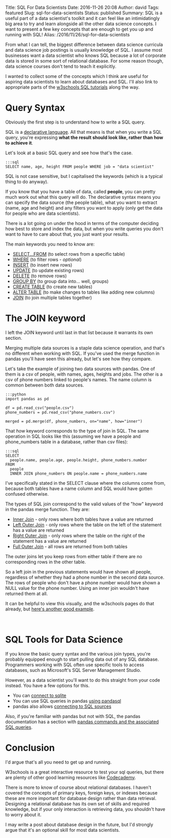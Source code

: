 Title: SQL For Data Scientists
Date: 2016-11-26 20:08
Author: david
Tags: featured
Slug: sql-for-data-scientists
Status: published
Summary: SQL is a useful part of a data scientist's toolkit and it can feel like an intimidatingly big area to try and learn alongside all the other data science concepts. I want to present a few key concepts that are enough to get you up and running with SQL!
Alias: /2016/11/26/sql-for-data-scientists

From what I can tell, the biggest difference between data science
curricula and data science job postings is usually knowledge of SQL. I
assume most businesses want a data scientist who knows SQL because a lot
of corporate data is stored in some sort of relational database. For
some reason though, data science courses don't tend to teach it
explicitly.

I wanted to collect some of the concepts which I think are useful for
aspiring data scientists to learn about databases and SQL. I'll also
link to appropriate parts of the [w3schools SQL tutorials](http://www.w3schools.com/sql/) along the way.


# Query Syntax

Obviously the first step is to understand how to write a SQL query.

SQL is a [declarative language](https://en.wikipedia.org/wiki/Declarative_programming). All
that means is that when you write a SQL query, you're expressing **what the result should look like, rather than how to achieve it**.

Let's look at a basic SQL query and see how that's the case.

    :::sql
    SELECT name, age, height FROM people WHERE job = "data scientist"

SQL is not case sensitive, but I capitalised the keywords (which is a
typical thing to do anyway).

If you know that you have a table of data, called **people**, you can
pretty much work out what this query will do. The declarative syntax
means you can specify the data source (the people table), what you want
to extract (name, age and height) and any filters you want to apply
(only get the data for people who are data scientists).

There is a lot going on under the hood in terms of the computer deciding
how best to store and index the data, but when you write queries you
don't want to have to care about that, you just want your results.

The main keywords you need to know are:

-   [SELECT...FROM](http://www.w3schools.com/sql/sql_select.asp) (to select rows from a specific table)
-   [WHERE](http://www.w3schools.com/sql/sql_where.asp) (to filter
    rows - *optional*)
-   [INSERT](http://www.w3schools.com/sql/sql_insert.asp) (to insert new
    rows)
-   [UPDATE](http://www.w3schools.com/sql/sql_update.asp) (to update
    existing rows)
-   [DELETE](http://www.w3schools.com/sql/sql_delete.asp) (to remove
    rows)
-   [GROUP BY](http://www.w3schools.com/sql/sql_groupby.asp) (to group
    data into... well, groups)
-   [CREATE TABLE](http://www.w3schools.com/sql/sql_create_table.asp)
    (to create new tables)
-   [ALTER TABLE](http://www.w3schools.com/sql/sql_alter.asp) (to make
    changes to tables like adding new columns)
-   [JOIN](http://www.w3schools.com/sql/sql_join.asp) (to join multiple
    tables together)

# The JOIN keyword


I left the JOIN keyword until last in that list because it warrants its
own section.

Merging multiple data sources is a staple data science operation, and
that's no different when working with SQL. If you've used the merge
function in pandas you'll have seen this already, but let's see how they
compare.

Let's take the example of joining two data sources with pandas. One of
them is a csv of people, with names, ages, heights and jobs. The other
is a csv of phone numbers linked to people's names. The name column is
common between both data sources.

    :::python
    import pandas as pd

    df = pd.read_csv("people.csv")
    phone_numbers = pd.read_csv("phone_numbers.csv")

    merged = pd.merge(df, phone_numbers, on="name", how="inner")

That *how* keyword corresponds to the type of join in SQL. The same
operation in SQL looks like this (assuming we have a people and
phone\_numbers table in a database, rather than csv files):

    :::sql
    SELECT
      people.name, people.age, people.height, phone_numbers.number
    FROM
      people
      INNER JOIN phone_numbers ON people.name = phone_numbers.name

I've specifically stated in the SELECT clause where the columns come
from, because both tables have a name column and SQL would have gotten
confused otherwise.

The types of SQL join correspond to the valid values of the "how"
keyword in the pandas merge function. They are:

-   [Inner Join](http://www.w3schools.com/sql/sql_join_inner.asp) - only
    rows where both tables have a value are returned
-   [Left Outer Join](http://www.w3schools.com/sql/sql_join_left.asp) -
    only rows where the table on the left of the statement has a value
    are returned
-   [Right Outer Join](http://www.w3schools.com/sql/sql_join_right.asp) - only rows
    where the table on the right of the statement has a value are
    returned
-   [Full Outer Join](http://www.w3schools.com/sql/sql_join_full.asp) -
    all rows are returned from both tables


The outer joins let you keep rows from either table if there are no
corresponding rows in the other table.

So a left join in the previous statements would have shown all people,
regardless of whether they had a phone number in the second data source.
The rows of people who don't have a phone number would have shown a NULL
value for the phone number. Using an inner join wouldn't have returned
them at all.

It can be helpful to view this visually, and the w3schools pages do that
already, but [here's another good example](https://blog.codinghorror.com/a-visual-explanation-of-sql-joins/).

 
# SQL Tools for Data Science


If you know the basic query syntax and the various join types, you're
probably equipped enough to start pulling data out of any SQL database.
Programmers working with SQL often use specific tools to access
databases, such as Microsoft's SQL Server Management Studio.

However, as a data scientist you'll want to do this straight from your
code instead. You have a few options for this.

-   You can [connect to sqlite](http://www.datacarpentry.org/python-ecology-lesson/08-working-with-sql)
-   You can use SQL queries in pandas [using pandasql](http://blog.yhat.com/posts/pandasql-sql-for-pandas-dataframes.html)
-   pandas also allows [connecting to SQL sources](http://pandas.pydata.org/pandas-docs/stable/generated/pandas.read_sql.html)


Also, if you're familiar with pandas but not with SQL, the pandas
documentation has a section with [pandas commands and the associated SQL queries](http://pandas.pydata.org/pandas-docs/stable/comparison_with_sql.html).

# Conclusion

I'd argue that's all you need to get up and running.

W3schools is a great interactive resource to test your sql queries, but
there are plenty of other good learning resources like
[Codecademy](https://www.codecademy.com/learn/learn-sql).

There is more to know of course about relational databases. I haven't
covered the concepts of primary keys, foreign keys, or indexes because
these are more important for database design rather than data retrieval.
Designing a relational database has its own set of skills and required
knowledge, but if your only interaction is retrieving data, you
shouldn't have to worry about it.

I may write a post about database design in the future, but I'd strongly
argue that it's an optional skill for most data scientists.
